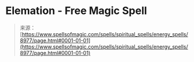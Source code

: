 <!--yml
category: 未分类
date: 2024-06-12 18:44:40
-->

# Elemation - Free Magic Spell

> 来源：[https://www.spellsofmagic.com/spells/spiritual_spells/energy_spells/8977/page.html#0001-01-01](https://www.spellsofmagic.com/spells/spiritual_spells/energy_spells/8977/page.html#0001-01-01)